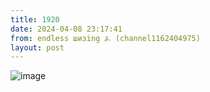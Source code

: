 ```yaml
---
title: 1920
date: 2024-04-08 23:17:41
from: endless шизing ⍼ (channel1162404975)
layout: post
---
```


![image](photos/photo_301@08-04-2024_23-17-41.jpg)


